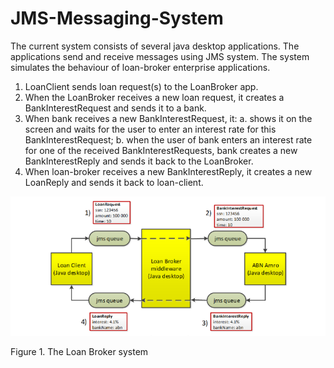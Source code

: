 # JMS-Messaging-System

The current system consists of several java desktop applications. The applications send and receive messages using JMS system.
The system simulates the behaviour of loan-broker enterprise applications.

1) LoanClient sends loan request(s) to the LoanBroker app.
2) When the LoanBroker receives a new loan request, it creates a BankInterestRequest and sends it to a bank.
3) When bank receives a new BankInterestRequest, it:
  a. shows it on the screen and waits for the user to enter an interest rate for this BankInterestRequest;
  b. when the user of bank enters an interest rate for one of the received BankInterestRequests, bank creates a new BankInterestReply and        sends it back to the LoanBroker.
4) When loan-broker receives a new BankInterestReply, it creates a new LoanReply and sends it back to loan-client.

![](project%20architecture%20images/LoanBrokerSystem.png)

Figure 1. The Loan Broker system
